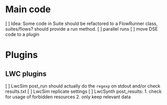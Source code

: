 # Main code

[ ] Idea: Some code in Suite should be refactored to a FlowRunner class, suites/flows? should provide a run method.
[ ] parallel runs
[ ] move DSE code to a plugin


# Plugins

## LWC plugins

[ ] LwcSim post_run should actually do the `regexp` on stdout and/or check results.txt
[ ] LwcSim replicate settings 
[ ] LwcSynth post_results: 1. check for usage of forbidden resources 2. only keep relevant data 